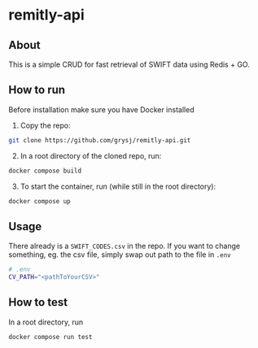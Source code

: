 # remitly-api


## About
This is a simple CRUD for fast retrieval of SWIFT data using Redis + GO.

## How to run
Before installation make sure you have Docker installed

1. Copy the repo:

```bash
git clone https://github.com/grysj/remitly-api.git
```

2. In a root directory of the cloned repo, run:

```bash
docker compose build
```

3. To start the container, run (while still in the root directory):
```bash
docker compose up
```

## Usage
There already is a `SWIFT_CODES.csv` in the repo. If you want to change something,  eg. the csv file, simply swap out path to the file in `.env`
```bash
# .env
CV_PATH="<pathToYourCSV>"
```


## How to test
In a root directory, run
```bash
docker compose run test
```


